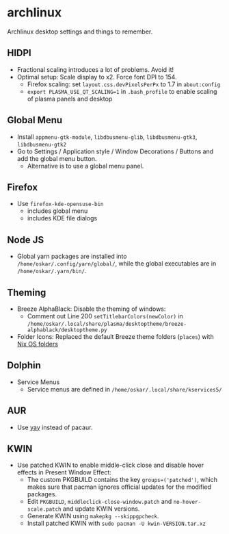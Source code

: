 # archlinux

Archlinux desktop settings and things to remember.

## HIDPI

- Fractional scaling introduces a lot of problems. Avoid it!
- Optimal setup: Scale display to x2. Force font DPI to 154.
  - Firefox scaling: set `layout.css.devPixelsPerPx` to 1.7 in `about:config`
  - `export PLASMA_USE_QT_SCALING=1` in `.bash_profile` to enable scaling of plasma panels and desktop

## Global Menu

- Install `appmenu-gtk-module`, `libdbusmenu-glib`, `libdbusmenu-gtk3`, `libdbusmenu-gtk2`
- Go to Settings / Application style / Window Decorations / Buttons and add the global menu button.
  - Alternative is to use a global menu panel.

## Firefox

- Use `firefox-kde-opensuse-bin`
  - includes global menu
  - includes KDE file dialogs

## Node JS

- Global yarn packages are installed into `/home/oskar/.config/yarn/global/`, while the global executables are in `/home/oskar/.yarn/bin/`.

## Theming

- Breeze AlphaBlack: Disable the theming of windows:
  - Comment out Line 200 `setTitlebarColors(newColor)` in `/home/oskar/.local/share/plasma/desktoptheme/breeze-alphablack/desktoptheme.py`
- Folder Icons: Replaced the default Breeze theme folders (`places`) with [Nix OS folders](https://www.opendesktop.org/p/1228310/)

## Dolphin

- Service Menus
  - Service menus are defined in `/home/oskar/.local/share/kservices5/`

## AUR

- Use [yay](https://github.com/Jguer/yay) instead of pacaur.

## KWIN

- Use patched KWIN to enable middle-click close and disable hover effects in Present Window Effect:
  - The custom PKGBUILD contains the key `groups=('patched')`, which makes sure that pacman ignores official updates for the modified packages.
  - Edit `PKGBUILD`, `middleclick-close-window.patch` and `no-hover-scale.patch` and update KWIN versions.
  - Generate KWIN using `makepkg --skippgpcheck`.
  - Install patched KWIN with `sudo pacman -U kwin-VERSION.tar.xz`
